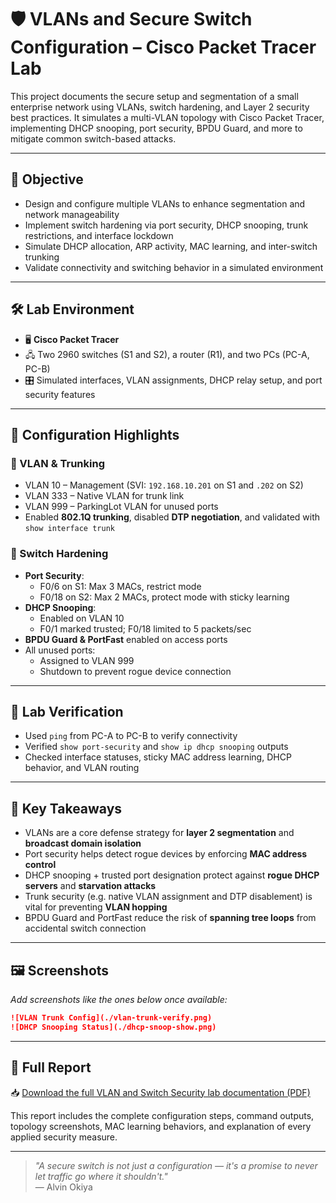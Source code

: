 # 🛡️ VLANs and Secure Switch Configuration – Cisco Packet Tracer Lab

This project documents the secure setup and segmentation of a small enterprise network using VLANs, switch hardening, and Layer 2 security best practices. It simulates a multi-VLAN topology with Cisco Packet Tracer, implementing DHCP snooping, port security, BPDU Guard, and more to mitigate common switch-based attacks.

---

## 📌 Objective

- Design and configure multiple VLANs to enhance segmentation and network manageability
- Implement switch hardening via port security, DHCP snooping, trunk restrictions, and interface lockdown
- Simulate DHCP allocation, ARP activity, MAC learning, and inter-switch trunking
- Validate connectivity and switching behavior in a simulated environment

---

## 🛠️ Lab Environment

- 🖥️ **Cisco Packet Tracer**
- 🖧 Two 2960 switches (S1 and S2), a router (R1), and two PCs (PC-A, PC-B)
- 🎛️ Simulated interfaces, VLAN assignments, DHCP relay setup, and port security features

---

## 🔧 Configuration Highlights

### 🔹 VLAN & Trunking
- VLAN 10 – Management (SVI: `192.168.10.201` on S1 and `.202` on S2)
- VLAN 333 – Native VLAN for trunk link
- VLAN 999 – ParkingLot VLAN for unused ports
- Enabled **802.1Q trunking**, disabled **DTP negotiation**, and validated with `show interface trunk`

### 🔹 Switch Hardening
- **Port Security**: 
  - F0/6 on S1: Max 3 MACs, restrict mode
  - F0/18 on S2: Max 2 MACs, protect mode with sticky learning
- **DHCP Snooping**:
  - Enabled on VLAN 10
  - F0/1 marked trusted; F0/18 limited to 5 packets/sec
- **BPDU Guard & PortFast** enabled on access ports
- All unused ports:
  - Assigned to VLAN 999
  - Shutdown to prevent rogue device connection

---

## 🧪 Lab Verification

- Used `ping` from PC-A to PC-B to verify connectivity
- Verified `show port-security` and `show ip dhcp snooping` outputs
- Checked interface statuses, sticky MAC address learning, DHCP behavior, and VLAN routing

---

## 🧠 Key Takeaways

- VLANs are a core defense strategy for **layer 2 segmentation** and **broadcast domain isolation**
- Port security helps detect rogue devices by enforcing **MAC address control**
- DHCP snooping + trusted port designation protect against **rogue DHCP servers** and **starvation attacks**
- Trunk security (e.g. native VLAN assignment and DTP disablement) is vital for preventing **VLAN hopping**
- BPDU Guard and PortFast reduce the risk of **spanning tree loops** from accidental switch connection

---

## 🖼️ Screenshots

_Add screenshots like the ones below once available:_

```markdown
![VLAN Trunk Config](./vlan-trunk-verify.png)
![DHCP Snooping Status](./dhcp-snoop-show.png)
```

---

## 📄 Full Report

📥 [Download the full VLAN and Switch Security lab documentation (PDF)](./VLAN-Switch-Config.pdf)

This report includes the complete configuration steps, command outputs, topology screenshots, MAC learning behaviors, and explanation of every applied security measure.

---

> _"A secure switch is not just a configuration — it's a promise to never let traffic go where it shouldn't."_  
> — Alvin Okiya